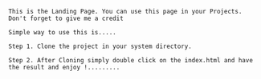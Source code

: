 
	This is the Landing Page. You can use this page in your Projects.
	Don't forget to give me a credit

	Simple way to use this is.....
	
	Step 1. Clone the project in your system directory.
	
	Step 2. After Cloning simply double click on the index.html and have the result and enjoy !.........



